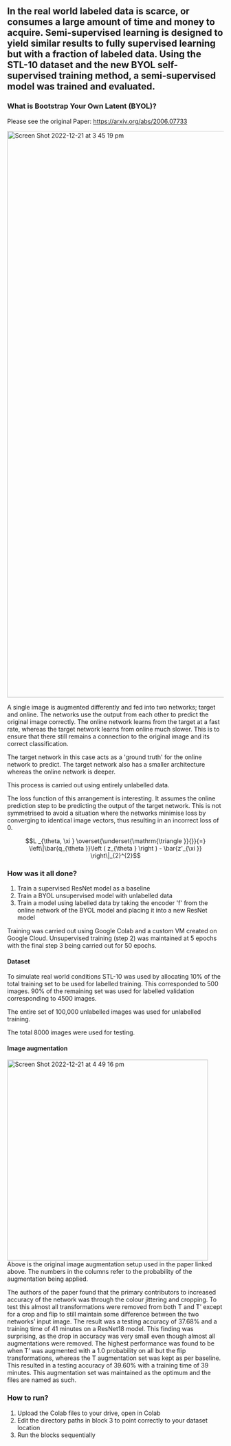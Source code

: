 ## In the real world labeled data is scarce, or consumes a large amount of time and money to acquire. Semi-supervised learning is designed to yield similar results to fully supervised learning but with a fraction of labeled data. Using the STL-10 dataset and the new BYOL self-supervised training method, a semi-supervised model was trained and evaluated.

### What is Bootstrap Your Own Latent (BYOL)?

Please see the original Paper: https://arxiv.org/abs/2006.07733

<img width="1317" alt="Screen Shot 2022-12-21 at 3 45 19 pm" src="https://user-images.githubusercontent.com/91589070/208823519-57e64d3b-180d-4049-8fe7-d06eadfe2598.png">

A single image is augmented differently and fed into two networks; target and online. The networks use the output from each other to predict the original image correctly. The online network learns from the target at a fast rate, whereas the target network learns from online much slower. This is to ensure that there still remains a connection to the original image and its correct classification. 

The target network in this case acts as a 'ground truth' for the online network to predict. The target network also has a smaller architecture whereas the online network is deeper.

This process is carried out using entirely unlabelled data. 

The loss function of this arrangement is interesting. It assumes the online prediction step to be predicting the output of the target network. This is not symmetrised to avoid a situation where the networks minimise loss by converging to identical image vectors, thus resulting in an incorrect loss of 0.

```math
L _{\theta, \xi } \overset{\underset{\mathrm{\triangle }}{}}{=} \left\|\bar{q_{\theta }}\left ( z_{\theta } \right ) - \bar{z'_{\xi }} \right\|_{2}^{2}
```
### How was it all done?

1. Train a supervised ResNet model as a baseline
2. Train a BYOL unsupervised model with unlabelled data
3. Train a model using labelled data by taking the encoder 'f' from the online network of the BYOL model and placing it into a new ResNet model

Training was carried out using Google Colab and a custom VM created on Google Cloud. Unsupervised training (step 2) was maintained at 5 epochs with the final step 3 being carried out for 50 epochs.

#### Dataset

To simulate real world conditions STL-10 was used by allocating 10% of the total training set to be used for labelled training. This corresponded to 500 images. 90% of the remaining set was used for labelled validation corresponding to 4500 images.

The entire set of 100,000 unlabelled images was used for unlabelled training. 

The total 8000 images were used for testing.

#### Image augmentation
<img width="467" alt="Screen Shot 2022-12-21 at 4 49 16 pm" src="https://user-images.githubusercontent.com/91589070/208831185-1169551c-9b3d-4ca6-8855-eff267cfb353.png">
Above is the original image augmentation setup used in the paper linked above. The numbers in the columns refer to the probability of the augmentation being applied.

The authors of the paper found that the primary contributors to increased accuracy of the network was through the colour jittering and cropping. To test this almost all transformations were removed from both T and T’ except for a crop and flip to still maintain some difference between the two networks’ input image. The result was a testing accuracy of 37.68% and a training time of 41 minutes on a ResNet18 model. This finding was surprising, as the drop in accuracy was very small even though almost all augmentations were removed. The highest performance was found to be when T’ was augmented with a 1.0 probability on all but the flip transformations, whereas the T augmentation set was kept as per baseline. This resulted in a testing accuracy of 39.60% with a training time of 39 minutes. This augmentation set was maintained as the optimum and the files are named as such.

### How to run?

1. Upload the Colab files to your drive, open in Colab
2. Edit the directory paths in block 3 to point correctly to your dataset location
3. Run the blocks sequentially
